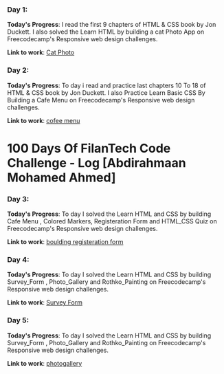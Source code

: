 


### Day 1:

**Today's Progress**: I read the first 9 chapters of HTML & CSS book by Jon Duckett. I also solved the Learn HTML by building a cat Photo App on Freecodecamp's Responsive web design challenges.

**Link to work**: [Cat Photo](https://github.com/sacdiacabdikariim00/survey-form/cat_photo/)



### Day 2: 

**Today's Progress**: To day i read and practice last chapters 10 To 18 of HTML & CSS book by Jon Duckett. I also Practice Learn Basic CSS By Building a Cafe Menu  on Freecodecamp's Responsive web design challenges.

**Link to work**: [cofee menu](https://github.com/sacdiacabdikariim00/survey-form/cofee_menu/)

# 100 Days Of FilanTech Code Challenge - Log [Abdirahmaan Mohamed Ahmed]

### Day 3: 

**Today's Progress**: To day I solved the Learn HTML and CSS by building Cafe Menu , Colored Markers, Registeration Form and HTML_CSS Quiz on Freecodecamp's Responsive web design challenges.

**Link to work**: [boulding registeration form](https://github.com/sacdiacabdikariim00/survey-form/boulding_registeration_form/)

### Day 4:

**Today's Progress**: To day I solved the Learn HTML and CSS by building Survey_Form , Photo_Gallery and  Rothko_Painting  on Freecodecamp's Responsive web design challenges.

**Link to work**: [Survey Form](https://github.com/sacdiacabdikariim00/survey-form/surfey_form/)

### Day 5:

**Today's Progress**: To day I solved the Learn HTML and CSS by building Survey_Form , Photo_Gallery and  Rothko_Painting  on Freecodecamp's Responsive web design challenges.

**Link to work**: [photogallery ](https://github.com/sacdiacabdikariim00/survey-form/photogallery/)



